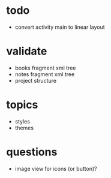 # todo

- convert activity main to linear layout

# validate

- books fragment xml tree
- notes fragment xml tree
- project structure

# topics

- styles
- themes

# questions

- image view for icons (or button)?